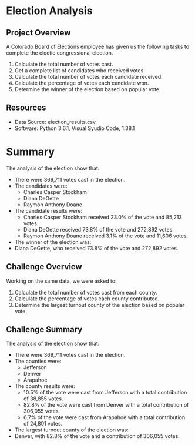 # Election Analysis

## Project Overview
A Colorado Board of Elections employee has given us the following tasks to complete the electic congressional election.

1. Calculate the total number of votes cast.
2. Get a complete list of candidates who received votes.
3. Calculate the total number of votes each candidate received.
4. Calculate the percentage of votes each candidate won.
5. Determine the winner of the election based on popular vote.

## Resources
- Data Source: election_results.csv
- Software: Python 3.6.1, Visual Syudio Code, 1.38.1

# Summary
The analysis of the election show that:
- There were 369,711 votes cast in the election.
- The candidates were:
  - Charles Casper Stockham
  - Diana DeGette
  - Raymon Anthony Doane
- The candidate results were:
  - Charles Casper Stockham received 23.0% of the vote and 85,213 votes.
  - Diana DeGette received 73.8% of the vote and 272,892 votes.
  - Raymon Anthony Doane received 3.1% of the vote and 11,606 votes.
 - The winner of the election was:
  - Diana DeGette, who received 73.8% of the vote and 272,892 votes.
  
## Challenge Overview
Working on the same data, we were asked to:
1. Calculate the total number of votes cast from each county.
2. Calculate the percentage of votes each county contributed.
3. Determine the largest turnout county of the election based on popular vote.

## Challenge Summary
The analysis of the election show that:
- There were 369,711 votes cast in the election.
- The counties were:
  - Jefferson
  - Denver
  - Arapahoe
- The county results were:
  - 10.5% of the vote were cast from Jefferson with a total contribution of 38,855 votes.
  - 82.8% of the vote were cast from Denver with a total contribution of 306,055 votes.
  - 6.7% of the vote were cast from Arapahoe with a total contribution of 24,801 votes.
 - The largest turnout county of the election was:
  - Denver, with 82.8% of the vote and a contribution of 306,055 votes.
